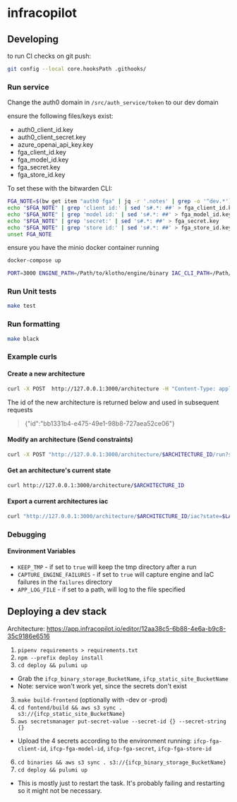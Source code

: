 # infracopilot

## Developing
to run CI checks on git push:
```sh
git config --local core.hooksPath .githooks/
```

### Run service

Change the auth0 domain in `/src/auth_service/token` to our dev domain

ensure the following files/keys exist:
- auth0_client_id.key
- auth0_client_secret.key
- azure_openai_api_key.key
- fga_client_id.key
- fga_model_id.key
- fga_secret.key
- fga_store_id.key

To set these with the bitwarden CLI:
```sh
FGA_NOTE=$(bw get item "auth0 fga" | jq -r '.notes' | grep -o '^dev.*')
echo "$FGA_NOTE" | grep 'client id:' | sed 's#.*: ##' > fga_client_id.key
echo "$FGA_NOTE" | grep 'model id:' | sed 's#.*: ##' > fga_model_id.key
echo "$FGA_NOTE" | grep 'secret:' | sed 's#.*: ##' > fga_secret.key
echo "$FGA_NOTE" | grep 'store id:' | sed 's#.*: ##' > fga_store_id.key
unset FGA_NOTE
```

ensure you have the minio docker container running
```sh
docker-compose up
```

```sh
PORT=3000 ENGINE_PATH=/Path/to/klotho/engine/binary IAC_CLI_PATH=/Path/to/klotho/iac/binary  make run
```

### Run Unit tests

```sh
make test
```

### Run formatting

```sh
make black
```

### Example curls

#### Create a new architecture
```sh
curl -X POST  http://127.0.0.1:3000/architecture -H "Content-Type: application/json" -d '{"name": "arch", "owner": "jordan", "engine_version": "1.0"}'
```

The id of the new architecture is returned below and used in subsequent requests

> {"id":"bb1331b4-e475-49e1-98b8-727aea52ce06"}

#### Modify an architecture (Send constraints)
```sh
curl -X POST "http://127.0.0.1:3000/architecture/$ARCHITECTURE_ID/run?state=$LATEST_STATE" -H "Content-Type: application/json" -d '{"constraints": [{"scope": "application", "operator": "add", "node": "aws:rest_api::api_gateway_01"}]}'
```

#### Get an architecture's current state
```sh
curl http://127.0.0.1:3000/architecture/$ARCHITECTURE_ID
```

#### Export a current architectures iac

```sh
curl "http://127.0.0.1:3000/architecture/$ARCHITECTURE_ID/iac?state=$LATEST_STATE"
```

### Debugging

#### Environment Variables
- `KEEP_TMP` - if set to `true` will keep the tmp directory after a run
- `CAPTURE_ENGINE_FAILURES` - if set to `true` will capture engine and IaC failures in the `failures` directory
- `APP_LOG_FILE` - if set to a path, will log to the file specified

## Deploying a dev stack
Architecture:
https://app.infracopilot.io/editor/12aa38c5-6b88-4e6a-b9c8-35c9186e6516

1. `pipenv requirements > requirements.txt`
1. `npm --prefix deploy install`
2. `cd deploy && pulumi up`
  - Grab the `ifcp_binary_storage_BucketName`, `ifcp_static_site_BucketName`
  - Note: service won't work yet, since the secrets don't exist
3. `make build-frontend` (optionally with -dev or -prod)
4. `cd fontend/build && aws s3 sync . s3://{ifcp_static_site_BucketName}`
5. `aws secretsmanager put-secret-value --secret-id {} --secret-string {}`
  - Upload the 4 secrets according to the environment running: `ifcp-fga-client-id`, `ifcp-fga-model-id`, `ifcp-fga-secret`, `ifcp-fga-store-id`
6. `cd binaries && aws s3 sync . s3://{ifcp_binary_storage_BucketName}`
7. `cd deploy && pulumi up` 
  - This is mostly just to restart the task. It's probably failing and restarting so it might not be necessary.
